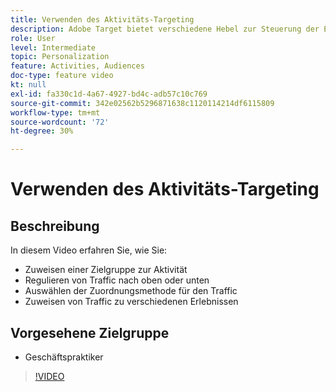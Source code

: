 ```yaml
---
title: Verwenden des Aktivitäts-Targeting
description: Adobe Target bietet verschiedene Hebel zur Steuerung der Erlebnisse, die verschiedenen Zielgruppen angezeigt werden, wenn eine Aktivität live geschaltet wird. Erfahren Sie, wie Sie mithilfe von Zielgruppen und Traffic-Zuordnung steuern können, wer was sieht.
role: User
level: Intermediate
topic: Personalization
feature: Activities, Audiences
doc-type: feature video
kt: null
exl-id: fa330c1d-4a67-4927-bd4c-adb57c10c769
source-git-commit: 342e02562b5296871638c1120114214df6115809
workflow-type: tm+mt
source-wordcount: '72'
ht-degree: 30%

---
```


# Verwenden des Aktivitäts-Targeting

## Beschreibung

In diesem Video erfahren Sie, wie Sie:

* Zuweisen einer Zielgruppe zur Aktivität
* Regulieren von Traffic nach oben oder unten
* Auswählen der Zuordnungsmethode für den Traffic
* Zuweisen von Traffic zu verschiedenen Erlebnissen

## Vorgesehene Zielgruppe

* Geschäftspraktiker

>[!VIDEO](https://video.tv.adobe.com/v/17385/?quality=12)
